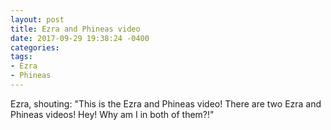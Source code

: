 ```yaml
---
layout: post
title: Ezra and Phineas video
date: 2017-09-29 19:38:24 -0400
categories:
tags:
- Ezra
- Phineas
---
```

Ezra, shouting: "This is the Ezra and Phineas video! There are two Ezra and Phineas videos! Hey! Why am I in both of them?!"

